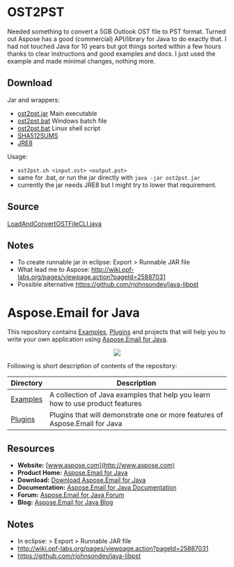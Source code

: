 # OST2PST

Needed something to convert a 5GB Outlook OST file to PST format. Turned out Aspose has a good (commercial) API/library for Java to do exactly that. I had not touched Java for 10 years but got things sorted within a few hours thanks to clear instructions and good examples and docs. I just used the example and made minimal changes, nothing more.

## Download 

Jar and wrappers:
* [ost2pst.jar](ost2pst.jar) Main executable
* [ost2pst.bat](ost2pst.bat) Windows batch file
* [ost2pst.bat](ost2pst.sh) Linux shell script
* [SHA512SUMS](SHA512SUMS)
* [JRE8](http://www.oracle.com/technetwork/java/javase/downloads/jre8-downloads-2133155.html)

Usage: 
* ```ost2pst.sh <input.ost> <output.pst>```
* same for .bat, or run the jar directly with ```java -jar ost2pst.jar```
* currently the jar needs JRE8 but I might try to lower that requirement.

## Source

[LoadAndConvertOSTFileCLI.java](Examples/src/main/java/LoadAndConvertOSTFileCLI.java)

## Notes

* To create runnable jar in eclipse: Export > Runnable JAR file
* What lead me to Aspose: http://wiki.opf-labs.org/pages/viewpage.action?pageId=25887031
* Possible  alternative https://github.com/rjohnsondev/java-libpst

# Aspose.Email for Java

This repository contains [Examples](Examples), [Plugins](Plugins) and projects that will help you to write your own application using [Aspose.Email for Java](https://www.aspose.com/products/email/java).

<p align="center">
  <a title="Download complete Aspose.Email for Java source code" href="https://github.com/asposeemail/Aspose_Email_Java/archive/master.zip">
    <img src="http://i.imgur.com/hwNhrGZ.png" />
  </a>
</p>

Following is short description of contents of the repository: 

Directory  | Description
---------- | -----------
[Examples](Examples)  | A collection of Java examples that help you learn how to use product features
[Plugins](Plugins)  | Plugins that will demonstrate one or more features of Aspose.Email for Java

## Resources

+ **Website:** [www.aspose.com](http://www.aspose.com)
+ **Product Home:** [Aspose.Email for Java](https://www.aspose.com/products/email/java)
+ **Download:** [Download Aspose.Email for Java](https://downloads.aspose.com/email/java)
+ **Documentation:** [Aspose.Email for Java Documentation](https://docs.aspose.com/display/emailjava/Home)
+ **Forum:** [Aspose.Email for Java Forum](http://www.aspose.com/community/forums/aspose.email-product-family/188/showforum.aspx)
+ **Blog:** [Aspose.Email for Java Blog](http://www.aspose.com/blogs/aspose-products/aspose-email-product-family.html)

## Notes

* In eclipse: > Export > Runnable JAR file
* http://wiki.opf-labs.org/pages/viewpage.action?pageId=25887031
* https://github.com/rjohnsondev/java-libpst
